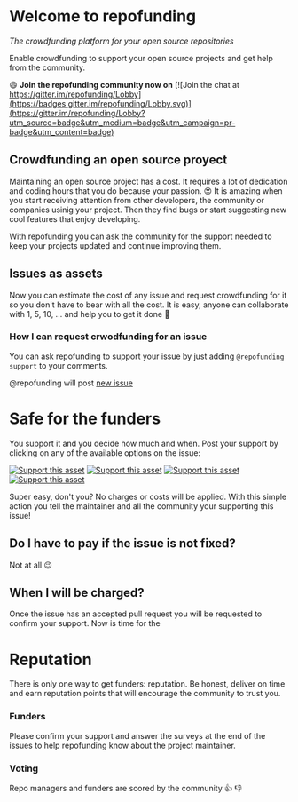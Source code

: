 # Welcome to repofunding
*The crowdfunding platform for your open source repositories*

Enable crowdfunding to support your open source projects and get help from the community.

:smile: **Join the repofunding community now on** [![Join the chat at https://gitter.im/repofunding/Lobby](https://badges.gitter.im/repofunding/Lobby.svg)](https://gitter.im/repofunding/Lobby?utm_source=badge&utm_medium=badge&utm_campaign=pr-badge&utm_content=badge)

## Crowdfunding an open source proyect
Maintaining an open source project has a cost. 
It requires a lot of dedication and coding hours that you do because your passion. 
:heart_eyes: It is amazing when you start receiving attention from other developers, the community or companies usinig your project. 
Then they find bugs or start suggesting new cool features that enjoy developing.

With repofunding you can ask the community for the support needed to keep your projects updated and continue improving them.

## Issues as assets
Now you can estimate the cost of any issue and request crowdfunding for it so you don't have to bear with all the cost.
It is easy, anyone can collaborate with 1, 5, 10, ... and help you to get it done :clap:

### How I can request crwodfunding for an issue
You can ask repofunding to support your issue by just adding `@repofunding support` to your comments.

@repofunding will post
[new issue](templates/new_issue.md)

# Safe for the funders
You support it and you decide how much and when. 
Post your support by clicking on any of the available options on the issue:

[![Support this asset](https://img.shields.io/badge/support-$1-lightgray.svg)](http://google.com.au/)
[![Support this asset](https://img.shields.io/badge/support-$5-blue.svg)](http://google.com.au/) 
[![Support this asset](https://img.shields.io/badge/support-$10-yellow.svg)](http://google.com.au/) 
[![Support this asset](https://img.shields.io/badge/support-$20-green.svg)](http://google.com.au/) 

Super easy, don't you? No charges or costs will be applied. 
With this simple action you tell the maintainer and all the community your supporting this issue!

## Do I have to pay if the issue is not fixed?
Not at all :wink:

## When I will be charged?
Once the issue has an accepted pull request you will be requested to confirm your support.
Now is time for the 

# Reputation
There is only one way to get funders: reputation. Be honest, deliver on time and earn reputation points that will encourage the community to trust you.

### Funders
Please confirm your support and answer the surveys at the end of the issues to help repofunding know about the project maintainer. 

### Voting
Repo managers and funders are scored by the community  :+1: :-1:



 

